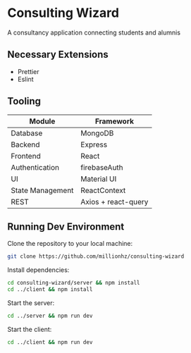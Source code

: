 # Consulting Wizard

A consultancy application connecting students and alumnis

## Necessary Extensions

- Prettier
- Eslint

## Tooling

| Module | Framework |
| --- | --- |
| Database | MongoDB |
| Backend| Express |
| Frontend | React |
| Authentication | firebaseAuth |
| UI | Material UI |
| State Management | ReactContext |
| REST | Axios + react-query |

## Running Dev Environment

Clone the repository to your local machine:

```bash
git clone https://github.com/millionhz/consulting-wizard
```

Install dependencies:

```bash
cd consulting-wizard/server && npm install
cd ../client && npm install
```

Start the server:

```bash
cd ../server && npm run dev
```

Start the client:

```bash
cd ../client && npm run dev
```
